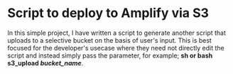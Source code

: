 # Script to deploy to Amplify via S3
In this simple project, I have written a script to generate another script that uploads to a selective bucket on the basis of user's input.
This is best focused for the developer's usecase where they need not directly edit the script and instead simply pass the parameter, for example; **sh or bash s3_upload _bucket_name_**.

